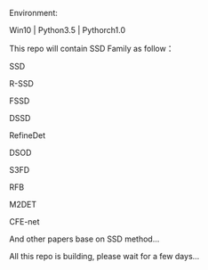 Environment:

Win10 | Python3.5 | Pythorch1.0

This repo will contain SSD Family as follow：

SSD

R-SSD

FSSD

DSSD

RefineDet

DSOD

S3FD

RFB

M2DET

CFE-net

And other papers base on SSD method...

All this repo is building, please wait for a few days...
